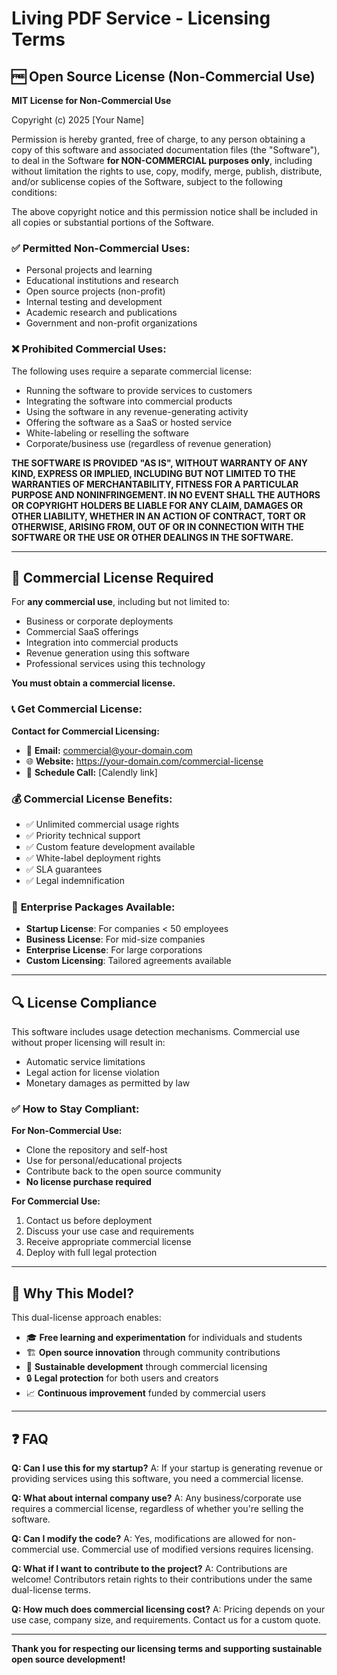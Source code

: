 # Living PDF Service - Licensing Terms

## 🆓 Open Source License (Non-Commercial Use)

**MIT License for Non-Commercial Use**

Copyright (c) 2025 [Your Name]

Permission is hereby granted, free of charge, to any person obtaining a copy of this software and associated documentation files (the "Software"), to deal in the Software **for NON-COMMERCIAL purposes only**, including without limitation the rights to use, copy, modify, merge, publish, distribute, and/or sublicense copies of the Software, subject to the following conditions:

The above copyright notice and this permission notice shall be included in all copies or substantial portions of the Software.

### ✅ **Permitted Non-Commercial Uses:**
- Personal projects and learning
- Educational institutions and research
- Open source projects (non-profit)
- Internal testing and development
- Academic research and publications
- Government and non-profit organizations

### ❌ **Prohibited Commercial Uses:**
The following uses require a separate commercial license:
- Running the software to provide services to customers
- Integrating the software into commercial products
- Using the software in any revenue-generating activity
- Offering the software as a SaaS or hosted service
- White-labeling or reselling the software
- Corporate/business use (regardless of revenue generation)

**THE SOFTWARE IS PROVIDED "AS IS", WITHOUT WARRANTY OF ANY KIND, EXPRESS OR IMPLIED, INCLUDING BUT NOT LIMITED TO THE WARRANTIES OF MERCHANTABILITY, FITNESS FOR A PARTICULAR PURPOSE AND NONINFRINGEMENT. IN NO EVENT SHALL THE AUTHORS OR COPYRIGHT HOLDERS BE LIABLE FOR ANY CLAIM, DAMAGES OR OTHER LIABILITY, WHETHER IN AN ACTION OF CONTRACT, TORT OR OTHERWISE, ARISING FROM, OUT OF OR IN CONNECTION WITH THE SOFTWARE OR THE USE OR OTHER DEALINGS IN THE SOFTWARE.**

---

## 💼 Commercial License Required

For **any commercial use**, including but not limited to:
- Business or corporate deployments
- Commercial SaaS offerings  
- Integration into commercial products
- Revenue generation using this software
- Professional services using this technology

**You must obtain a commercial license.**

### 📞 **Get Commercial License:**

**Contact for Commercial Licensing:**
- 📧 **Email:** commercial@your-domain.com
- 🌐 **Website:** https://your-domain.com/commercial-license
- 💬 **Schedule Call:** [Calendly link]

### 💰 **Commercial License Benefits:**
- ✅ Unlimited commercial usage rights
- ✅ Priority technical support
- ✅ Custom feature development available
- ✅ White-label deployment rights
- ✅ SLA guarantees
- ✅ Legal indemnification

### 🏢 **Enterprise Packages Available:**
- **Startup License**: For companies < 50 employees
- **Business License**: For mid-size companies
- **Enterprise License**: For large corporations
- **Custom Licensing**: Tailored agreements available

---

## 🔍 **License Compliance**

This software includes usage detection mechanisms. Commercial use without proper licensing will result in:
- Automatic service limitations
- Legal action for license violation
- Monetary damages as permitted by law

### ✅ **How to Stay Compliant:**

**For Non-Commercial Use:**
- Clone the repository and self-host
- Use for personal/educational projects
- Contribute back to the open source community
- **No license purchase required**

**For Commercial Use:**
1. Contact us before deployment
2. Discuss your use case and requirements  
3. Receive appropriate commercial license
4. Deploy with full legal protection

---

## 🤝 **Why This Model?**

This dual-license approach enables:
- 🎓 **Free learning and experimentation** for individuals and students
- 🏗️ **Open source innovation** through community contributions
- 💼 **Sustainable development** through commercial licensing
- 🔒 **Legal protection** for both users and creators
- 📈 **Continuous improvement** funded by commercial users

---

## ❓ **FAQ**

**Q: Can I use this for my startup?**
A: If your startup is generating revenue or providing services using this software, you need a commercial license.

**Q: What about internal company use?**
A: Any business/corporate use requires a commercial license, regardless of whether you're selling the software.

**Q: Can I modify the code?**
A: Yes, modifications are allowed for non-commercial use. Commercial use of modified versions requires licensing.

**Q: What if I want to contribute to the project?**
A: Contributions are welcome! Contributors retain rights to their contributions under the same dual-license terms.

**Q: How much does commercial licensing cost?**
A: Pricing depends on your use case, company size, and requirements. Contact us for a custom quote.

---

**Thank you for respecting our licensing terms and supporting sustainable open source development!**
